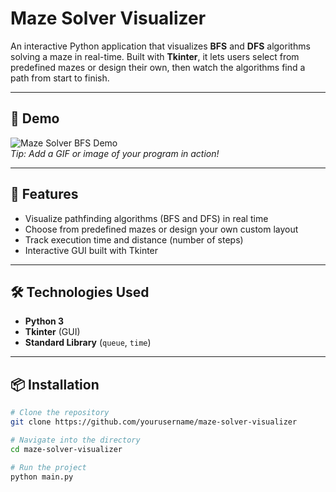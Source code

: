 # Maze Solver Visualizer

An interactive Python application that visualizes **BFS** and **DFS** algorithms solving a maze in real-time. Built with **Tkinter**, it lets users select from predefined mazes or design their own, then watch the algorithms find a path from start to finish.

---

## 📸 Demo

![Maze Solver BFS Demo](demo.gif)  
*Tip: Add a GIF or image of your program in action!*

---

## 🚀 Features

- Visualize pathfinding algorithms (BFS and DFS) in real time
- Choose from predefined mazes or design your own custom layout
- Track execution time and distance (number of steps)
- Interactive GUI built with Tkinter

---

## 🛠️ Technologies Used

- **Python 3**
- **Tkinter** (GUI)
- **Standard Library** (`queue`, `time`)

---

## 📦 Installation

```bash
# Clone the repository
git clone https://github.com/yourusername/maze-solver-visualizer

# Navigate into the directory
cd maze-solver-visualizer

# Run the project
python main.py
